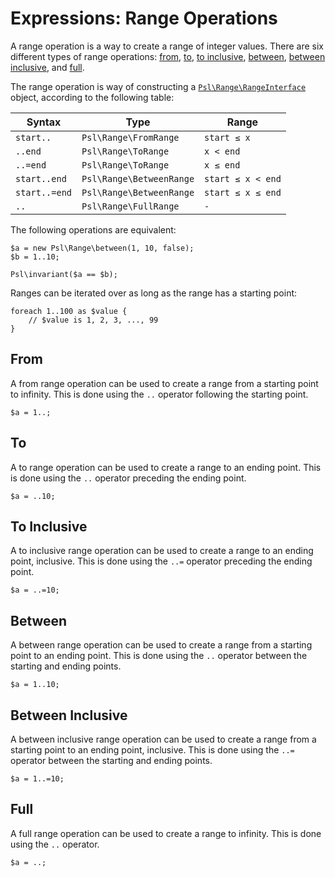 # Expressions: Range Operations

A range operation is a way to create a range of integer values. There are six different types of range operations: [from](#from), [to](#to), [to inclusive](#to-inclusive), [between](#between), [between inclusive](#between-inclusive), and [full](#full).


The range operation is way of constructing a [`Psl\Range\RangeInterface`](https://github.com/azjezz/psl/tree/next/src/Psl/Range#range) object, according to the following table:

| Syntax        | Type                              | Range               |
|---------------|-----------------------------------|---------------------|
| `start..`     | `Psl\Range\FromRange`             | `start ≤ x`         |
| `..end`       | `Psl\Range\ToRange`               | `x < end`           |
| `..=end`      | `Psl\Range\ToRange`               | `x ≤ end`           |
| `start..end`  | `Psl\Range\BetweenRange`          | `start ≤ x < end`   |
| `start..=end` | `Psl\Range\BetweenRange`          | `start ≤ x ≤ end`   |
| `..`          | `Psl\Range\FullRange`             | `-`                 |

The following operations are equivalent:

```
$a = new Psl\Range\between(1, 10, false);
$b = 1..10;

Psl\invariant($a == $b);
```

Ranges can be iterated over as long as the range has a starting point:

```
foreach 1..100 as $value {
    // $value is 1, 2, 3, ..., 99
}
```

## From

A from range operation can be used to create a range from a starting point to infinity. This is done using the `..` operator following the starting point.

```
$a = 1..;
```

## To

A to range operation can be used to create a range to an ending point. This is done using the `..` operator preceding the ending point.

```
$a = ..10;
```

## To Inclusive

A to inclusive range operation can be used to create a range to an ending point, inclusive. This is done using the `..=` operator preceding the ending point.

```
$a = ..=10;
```

## Between

A between range operation can be used to create a range from a starting point to an ending point. This is done using the `..` operator between the starting and ending points.

```
$a = 1..10;
```

## Between Inclusive

A between inclusive range operation can be used to create a range from a starting point to an ending point, inclusive. This is done using the `..=` operator between the starting and ending points.

```
$a = 1..=10;
```

## Full

A full range operation can be used to create a range to infinity. This is done using the `..` operator.

```
$a = ..;
```
